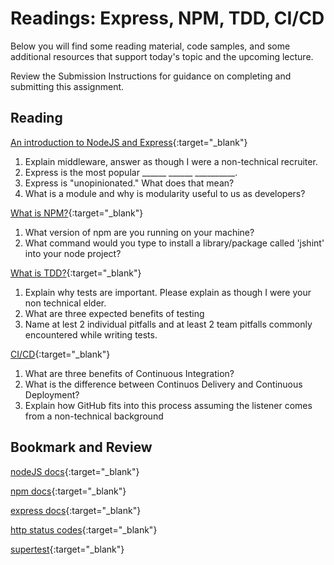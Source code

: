 # Readings: Express, NPM, TDD, CI/CD

Below you will find some reading material, code samples, and some additional resources that support today's topic and the upcoming lecture.

Review the Submission Instructions for guidance on completing and submitting this assignment.

## Reading

[An introduction to NodeJS and Express](https://developer.mozilla.org/en-US/docs/Learn/Server-side/Express_Nodejs/Introduction){:target="_blank"}

1. Explain middleware, answer as though I were a non-technical recruiter.
1. Express is the most popular ______ ______ __________.  
1. Express is "unopinionated."  What does that mean?
1. What is a module and why is modularity useful to us as developers?

[What is NPM?](https://docs.npmjs.com/getting-started/what-is-npm){:target="_blank"}

1. What version of npm are you running on your machine?
1. What command would you type to install a library/package called 'jshint' into your node project?

[What is TDD?](https://www.agilealliance.org/glossary/tdd/){:target="_blank"}

1. Explain why tests are important.  Please explain as though I were your non technical elder. 
1. What are three expected benefits of testing
1. Name at lest 2 individual pitfalls and at least 2 team pitfalls commonly encountered while writing tests.

[CI/CD](https://www.youtube.com/watch?v=xSv_m3KhUO8){:target="_blank"}

1. What are three benefits of Continuous Integration?
1. What is the difference between Continuos Delivery and Continuous Deployment?
1. Explain how GitHub fits into this process assuming the listener comes from a non-technical background

## Bookmark and Review

[nodeJS docs](https://nodejs.org/en/docs/){:target="_blank"}

[npm docs](https://docs.npmjs.com){:target="_blank"}

[express docs](https://expressjs.com/en/4x/api.html){:target="_blank"}

[http status codes](https://www.restapitutorial.com/httpstatuscodes.html){:target="_blank"}

[supertest](https://github.com/visionmedia/supertest){:target="_blank"}
